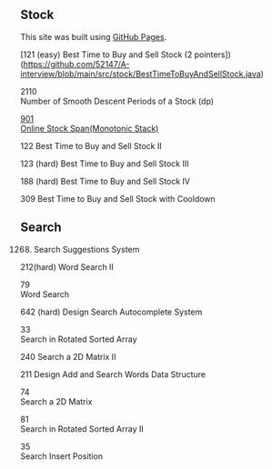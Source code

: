 
## Stock
This site was built using [GitHub Pages](https://pages.github.com/).

[121	(easy)
Best Time to Buy and Sell Stock (2 pointers])(https://github.com/52147/A-interview/blob/main/src/stock/BestTimeToBuyAndSellStock.java)

2110	
Number of Smooth Descent Periods of a Stock (dp)

[901	
Online Stock Span(Monotonic Stack)](https://github.com/52147/Monotonic-Stack/blob/main/src/monotonicstack/StockSpanner.java)

122	
Best Time to Buy and Sell Stock II

123	(hard)
Best Time to Buy and Sell Stock III

188	(hard)
Best Time to Buy and Sell Stock IV

309	
Best Time to Buy and Sell Stock with Cooldown

## Search
1268. Search Suggestions System


212(hard)
Word Search II

79	
Word Search

642	(hard)
Design Search Autocomplete System

33	
Search in Rotated Sorted Array

240	
Search a 2D Matrix II

211	
Design Add and Search Words Data Structure

74	
Search a 2D Matrix

81	
Search in Rotated Sorted Array II

35	
Search Insert Position

